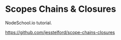 # Scopes Chains & Closures

NodeSchool.io tutorial.

https://github.com/jesstelford/scope-chains-closures
